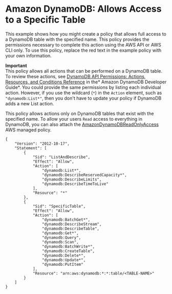 # Amazon DynamoDB: Allows Access to a Specific Table<a name="reference_policies_examples_dynamodb_specific-table"></a>

This example shows how you might create a policy that allows full access to a DynamoDB table with the specified name\. This policy provides the permissions necessary to complete this action using the AWS API or AWS CLI only\. To use this policy, replace the red text in the example policy with your own information\.

**Important**  
This policy allows all actions that can be performed on a DynamoDB table\. To review these actions, see [DynamoDB API Permissions: Actions, Resources, and Conditions Reference](http://docs.aws.amazon.com/amazondynamodb/latest/developerguide/api-permissions-reference.html) in the* Amazon DynamoDB Developer Guide*\. You could provide the same permissions by listing each individual action\. However, if you use the wildcard \(`*`\) in the `Action` element, such as `"dynamodb:List*"`, then you don't have to update your policy if DynamoDB adds a new List action\. 

This policy allows actions only on DynamoDB tables that exist with the specified name\. To allow your users `Read` access to everything in DynamoDB, you can also attach the [AmazonDynamoDBReadOnlyAccess](https://console.aws.amazon.com/iam/home#policies/arn:aws:iam::aws:policy/AmazonDynamoDBReadOnlyAccess) AWS managed policy\.

```
{
    "Version": "2012-10-17",
    "Statement": [
        {
            "Sid": "ListAndDescribe",
            "Effect": "Allow",
            "Action": [
                "dynamodb:List*",
                "dynamodb:DescribeReservedCapacity*",
                "dynamodb:DescribeLimits",
                "dynamodb:DescribeTimeToLive"
            ],
            "Resource": "*"
        },
        {
            "Sid": "SpecificTable",
            "Effect": "Allow",
            "Action": [
                "dynamodb:BatchGet*",
                "dynamodb:DescribeStream",
                "dynamodb:DescribeTable",
                "dynamodb:Get*",
                "dynamodb:Query",
                "dynamodb:Scan",
                "dynamodb:BatchWrite*",
                "dynamodb:CreateTable",
                "dynamodb:Delete*",
                "dynamodb:Update*",
                "dynamodb:PutItem"
            ],
            "Resource": "arn:aws:dynamodb:*:*:table/<TABLE-NAME>"
        }
    ]
}
```
